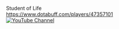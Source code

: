 Student of Life
<br>
https://www.dotabuff.com/players/47357101
<br>
[![YouTube Channel](yt.png=200x)]([https://www.example.com](https://www.youtube.com/channel/UCF4PesxqAZPBKlcg3OcrWhQ))

